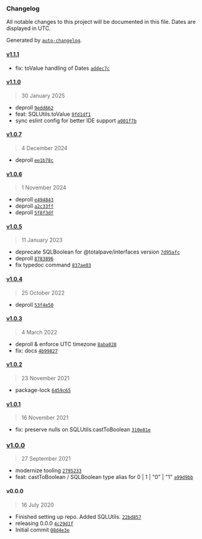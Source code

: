 ### Changelog

All notable changes to this project will be documented in this file. Dates are displayed in UTC.

Generated by [`auto-changelog`](https://github.com/CookPete/auto-changelog).

#### [v1.1.1](https://github.com/totalpave/sql-utils/compare/v1.1.0...v1.1.1)

- fix: toValue handling of Dates [`addec7c`](https://github.com/totalpave/sql-utils/commit/addec7ca208c56f262b52d2f459eef7cdba10185)

#### [v1.1.0](https://github.com/totalpave/sql-utils/compare/v1.0.7...v1.1.0)

> 30 January 2025

- deproll [`9edd662`](https://github.com/totalpave/sql-utils/commit/9edd66254855c03848d6462557c0079c022af7a4)
- feat: SQLUtils.toValue [`9fd1df1`](https://github.com/totalpave/sql-utils/commit/9fd1df1f4382fd955895f469538b6337474df7a3)
- sync eslint config for better IDE support [`a001f7b`](https://github.com/totalpave/sql-utils/commit/a001f7b6b30109a22e02c10b9476fbf53a2fe089)

#### [v1.0.7](https://github.com/totalpave/sql-utils/compare/v1.0.6...v1.0.7)

> 4 December 2024

- deproll [`ee1b78c`](https://github.com/totalpave/sql-utils/commit/ee1b78c51a9b5303b79d729f9a2029d702227fb0)

#### [v1.0.6](https://github.com/totalpave/sql-utils/compare/v1.0.5...v1.0.6)

> 1 November 2024

- deproll [`e494843`](https://github.com/totalpave/sql-utils/commit/e494843045cf33571e458df555fb8a598394a36c)
- deproll [`a2c33ff`](https://github.com/totalpave/sql-utils/commit/a2c33ff461292917225711001310dc7184a7a548)
- deproll [`5f8f3df`](https://github.com/totalpave/sql-utils/commit/5f8f3df92bbcfceccf3b95d81dd0fb68865d8121)

#### [v1.0.5](https://github.com/totalpave/sql-utils/compare/v1.0.4...v1.0.5)

> 11 January 2023

- deprecate SQLBoolean for @totalpave/interfaces version [`7d95afc`](https://github.com/totalpave/sql-utils/commit/7d95afcbfe70b3ff37de26df80792016bbf9ee8f)
- deproll [`8783896`](https://github.com/totalpave/sql-utils/commit/878389642178b2fd5fedeeaceaf90b6687cefeab)
- fix typedoc command [`837ae03`](https://github.com/totalpave/sql-utils/commit/837ae0376f6202bbc7610122e75f667447a955e0)

#### [v1.0.4](https://github.com/totalpave/sql-utils/compare/v1.0.3...v1.0.4)

> 25 October 2022

- deproll [`53f4e50`](https://github.com/totalpave/sql-utils/commit/53f4e50c3fc457adcb979155c6c97bc8d54f897e)

#### [v1.0.3](https://github.com/totalpave/sql-utils/compare/v1.0.2...v1.0.3)

> 4 March 2022

- deproll & enforce UTC timezone [`8aba028`](https://github.com/totalpave/sql-utils/commit/8aba02848916b7a367380032de92259ef4cadd2d)
- fix: docs [`4b99827`](https://github.com/totalpave/sql-utils/commit/4b9982758ab488fbe5b3267b81a1f80508693853)

#### [v1.0.2](https://github.com/totalpave/sql-utils/compare/v1.0.1...v1.0.2)

> 23 November 2021

- package-lock [`6459c65`](https://github.com/totalpave/sql-utils/commit/6459c65ec23950db9b3684beea11b70d2a870e90)

#### [v1.0.1](https://github.com/totalpave/sql-utils/compare/v1.0.0...v1.0.1)

> 16 November 2021

- fix: preserve nulls on SQLUtils.castToBoolean [`310e81e`](https://github.com/totalpave/sql-utils/commit/310e81eb3813586e4c3cad92cb5a6b15188fabf1)

### [v1.0.0](https://github.com/totalpave/sql-utils/compare/v0.0.0...v1.0.0)

> 27 September 2021

- modernize tooling [`2795233`](https://github.com/totalpave/sql-utils/commit/2795233f144e8f0cc6eaadf9d976af52f1eccb50)
- feat: castToBoolean / SQLBoolean type alias for 0 | 1 | "0" | "1" [`a99d9bb`](https://github.com/totalpave/sql-utils/commit/a99d9bb5e0c6b02bd7dee65d5f16bb7852faf365)

#### v0.0.0

> 16 July 2020

- Finished setting up repo. Added SQLUtils. [`22bd857`](https://github.com/totalpave/sql-utils/commit/22bd857a5340231f80e69675802f6f35be799da4)
- releasing 0.0.0 [`4c29d1f`](https://github.com/totalpave/sql-utils/commit/4c29d1fdcaa4e6a406aad2a722f623843bd7656c)
- Initial commit [`08d4e3e`](https://github.com/totalpave/sql-utils/commit/08d4e3e1450ce557f1d743a76f0848abb92e24d7)
